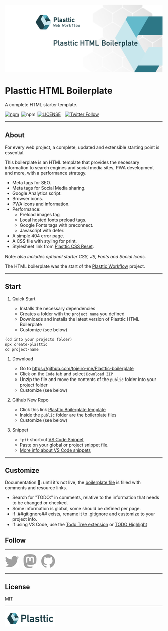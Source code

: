[![Plasttic](./.github/assets/repo-banner-1400w-boilerplate.png)](https://plasttic.dev)

# Plasttic HTML Boilerplate

A complete HTML starter template.

[![npm](https://img.shields.io/npm/v/plasttic-boilerplate.svg?style=flat&colorA=18181B&colorB=2D7786)](https://www.npmjs.com/package/plasttic-boilerplate)&ensp;![npm](https://img.shields.io/npm/dt/plasttic-boilerplate?style=flat&colorA=18181B&colorB=2D7786)&ensp;[![LICENSE](https://img.shields.io/badge/license-MIT-lightgrey.svg?style=flat&colorA=18181B&colorB=2D7786)](https://github.com/tojeiro-me/Plasttic-boilerplate/blob/master/LICENSE)&emsp;[![Twitter Follow](https://img.shields.io/twitter/follow/Plasttic_Dev?style=social)](https://twitter.com/Plasttic_Dev)

---

## About

For every web project, a complete, updated and extensible starting point is essential.

This boilerplate is an HTML template that provides the necessary information to search engines and social media sites, PWA development and more, with a performance strategy.

- Meta tags for SEO.
- Meta tags for Social Media sharing.
- Google Analytics script.
- Browser icons.
- PWA icons and information.
- Performance:
  - Preload images tag
  - Local hosted fonts preload tags.
  - Google Fonts tags with preconnect.
  - Javascript with defer.
- A simple 404 error page.
- A CSS file with styling for print.
- Stylesheet link from [Plasttic CSS Reset](https://github.com/tojeiro-me/Plasttic-reset).

Note: _also includes optional starter CSS, JS, Fonts and Social Icons._

The HTML boilerplate was the start of the [Plasttic Workflow](https://github.com/tojeiro-me/Plasttic) project.

---

## Start

1. Quick Start

   - Installs the necessary dependencies
   - Creates a folder with the `project name` you defined
   - Downloads and installs the latest version of Plasttic HTML Boilerplate
   - Customize (see below)

```
(cd into your projects folder)
npx create-plasttic
cd project-name
```

1. Download

   - Go to https://github.com/tojeiro-me/Plasttic-boilerplate
   - Click on the `Code` tab and select `Download ZIP`
   - Unzip the file and move the contents of the `public` folder into your project folder
   - Customize (see below)

2. Github New Repo

   - Click this link [Plasttic Boilerplate template](https://github.com/tojeiro-me/Plasttic-boilerplate/generate)
   - Inside the `public` folder are the boilerplate files
   - Customize (see below)

3. Snippet

   - `!ptt` shortcut [VS Code Snippet](https://gist.github.com/tojeiro-me/5ca46d8dcb1cee46b4cda2737e47e6ef)
   - Paste on your global or project snippet file.
   - [More info about VS Code snippets](https://code.visualstudio.com/docs/editor/userdefinedsnippets#_create-your-own-snippets)

---

## Customize

Documentation :construction:: until it's not live, the [boilerplate file](https://raw.githubusercontent.com/tojeiro-me/Plasttic-boilerplate/master/public/index.html) is filled with comments and resource links.

- Search for "TODO:" in comments, relative to the information that needs to be changed or checked.
- Some information is global, some should be defined per page.
- If .##gitignore## exists, rename it to .gitignore and customize to your project info.
- If using VS Code, use the [Todo Tree extension](https://marketplace.visualstudio.com/items?itemName=Gruntfuggly.todo-tree) or [TODO Highlight](https://marketplace.visualstudio.com/items?itemName=wayou.vscode-todo-highlight)

## Follow

---

[![Twitter](./.github/assets/twitter.svg)](https://twitter.com/Plasttic_Dev)&emsp;[![Mastodon](./.github/assets/mastodon.svg)](https://mastodon.social/@plasttic)&emsp;[![Github](./.github/assets/github.svg)](https://github.com/tojeiro-me)

---

## License

[MIT](./LICENSE)

---

[![Plasttic](./.github/assets/repo-badge-50h.png)](https://github.com/tojeiro-me/Plasttic)
